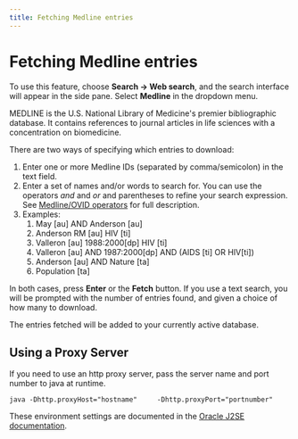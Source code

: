 ```yaml
---
title: Fetching Medline entries
---
```


# Fetching Medline entries

To use this feature, choose **Search -&gt; Web search**, and the search interface will appear in the side pane. Select **Medline** in the dropdown menu.

MEDLINE is the U.S. National Library of Medicine's premier bibliographic database. It contains references to journal articles in life sciences with a concentration on biomedicine.

There are two ways of specifying which entries to download:

1.  Enter one or more Medline IDs (separated by comma/semicolon) in the text field.
2.  Enter a set of names and/or words to search for. You can use the operators *and* and *or* and parentheses to refine your search expression. See [Medline/OVID operators](http://www.ovid.com/site/products/ovidguide/medline.htm) for full description.
3.  Examples:
    1.  May \[au\] AND Anderson \[au\]
    2.  Anderson RM \[au\] HIV \[ti\]
    3.  Valleron \[au\] 1988:2000\[dp\] HIV \[ti\]
    4.  Valleron \[au\] AND 1987:2000\[dp\] AND (AIDS \[ti\] OR HIV\[ti\])
    5.  Anderson \[au\] AND Nature \[ta\]
    6.  Population \[ta\]

In both cases, press **Enter** or the **Fetch** button. If you use a text search, you will be prompted with the number of entries found, and given a choice of how many to download.

The entries fetched will be added to your currently active database.

## Using a Proxy Server

If you need to use an http proxy server, pass the server name and port number to java at runtime.

`java -Dhttp.proxyHost="hostname"     -Dhttp.proxyPort="portnumber"`

These environment settings are documented in the [Oracle J2SE documentation](http://docs.oracle.com/javase/1.4.2/docs/guide/net/properties.html).
